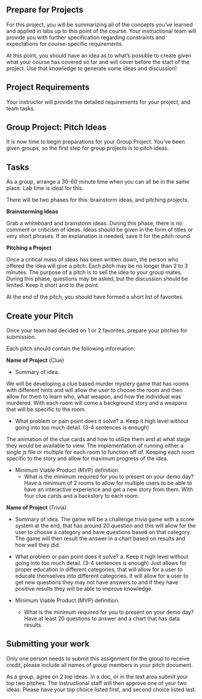 ## Prepare for Projects
For this project, you will be summarizing all of the concepts you’ve learned and applied in labs up to this point of the course. Your instructional team will provide you with further specification regarding constraints and expectations for course-specific requirements.

At this point, you should have an idea as to what’s possible to create given what your course has covered so far and will cover before the start of the project. Use that knowledge to generate some ideas and discussion!

## Project Requirements
Your instructor will provide the detailed requirements for your project, and team tasks.

## Group Project: Pitch Ideas
It is now time to begin preparations for your Group Project. You’ve been given groups, so the first step for group projects is to pitch ideas.

## Tasks
As a group, arrange a 30-60 minute time when you can all be in the same place. Lab time is ideal for this.

There will be two phases for this: brainstorm ideas, and pitching projects.

**Brainstorming Ideas**

Grab a whiteboard and brainstorm ideas. During this phase, there is no comment or criticism of ideas. Ideas should be given in the form of titles or very short phrases. If an explanation is needed, save it for the pitch round.

**Pitching a Project**

Once a critical mass of ideas has been written down, the person who offered the idea will give a pitch. Each pitch may be no longer than 2 to 3 minutes. The purpose of a pitch is to sell the idea to your group mates. During this phase, questions may be asked, but the discussion should be limited. Keep it short and to the point.

At the end of the pitch, you should have formed a short list of favorites.

## Create your Pitch
Once your team had decided on 1 or 2 favorites, prepare your pitches for submission.

Each pitch should contain the following information:

**Name of Project** (Clue)

- Summary of idea.

We will be developing a clue based murder mystery game that has rooms with different hints and will allow the user to choose the room and then allow for them to learn who, what weapon, and how the individual was murdered. With each room will come a background story and a weapons that will be specific to the room. 

- What problem or pain point does it solve? a. Keep it high level without going into too much detail. (3-4 sentences is enough)

The animation of the clue cards and how to utilize them and at what stage they would be available to view. The implementation of running either a single js file or multiple for each room to function off of. Keeping each room specific to the story and allow for maximum progress of the idea. 

- Minimum Viable Product (MVP) definition.
    - What is the minimum required for you to present on your demo day?
    Have a minimum of 2 rooms to allow for multiple users to be able to have an interactive experience and get a new story from them. With four clue cards and a backstory to each room. 


**Name of Project** (Trivia)

- Summary of idea.
The game will be a challenge trivia game with a score system at the end, that has around 20 question and this will allow for the user to choose a category and have questions based on that category. The game will then result the answer in a chart based on results and how well they did. 

- What problem or pain point does it solve? a. Keep it high level without going into too much detail. (3-4 sentences is enough)
Just allows for proper education in different categories, that will allow for a user to educate themselves into different categories. It will allow for a user to get new questions they may not have answers to and if they have positive results they will be able to improve knowledge. 

- Minimum Viable Product (MVP) definition.
    - What is the minimum required for you to present on your demo day?
    Have at least 20 questions to answer and a chart that has data results. 

## Submitting your work
Only one person needs to submit this assignment for the group to receive credit, please include all names of group members in your pitch document.

As a group, agree on 2 top ideas. In a doc, or in the text area submit your top two pitches. The instructional staff will then approve one of your two ideas. Please have your top choice listed first, and second choice listed last.